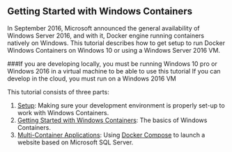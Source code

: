 ﻿## Getting Started with Windows Containers

In September 2016, Microsoft announced the general availability of Windows Server 2016, and with it, Docker engine running containers natively on Windows. This tutorial describes how to get setup to run Docker Windows Containers on Windows 10 or using a Windows Server 2016 VM.

###If you are developing locally, you must be running Windows 10 pro or Windows 2016 in a virtual machine to be able to use this tutorial
If you can develop in the cloud, you must run on a Windows 2016 VM


This tutorial consists of three parts:

1. [Setup](Setup.md "Setup"): Making sure your development environment is properly set-up to work with Windows Containers.
2. [Getting Started with Windows Containers](WindowsContainers.md "Getting Started with Windows Containers"): The basics of Windows Containers.
3. [Multi-Container Applications](MultiContainerApp.md "Multi-Container Applications"): Using [Docker Compose](https://docker.github.io/compose/ "Docker Compose") to launch a website based on Microsoft SQL Server.
